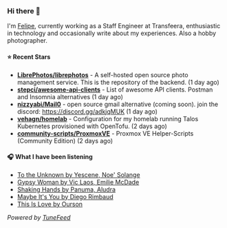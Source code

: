 ### Hi there 👋

I'm [Felipe](https://felipevm.com), currently working as a Staff Engineer at Transfeera, enthusiastic in technology and occasionally write about my experiences. Also a hobby photographer.

#### ⭐ Recent Stars
- **[LibrePhotos/librephotos](https://github.com/LibrePhotos/librephotos)** - A self-hosted open source photo management service. This is the repository of the backend. (1 day ago)
- **[stepci/awesome-api-clients](https://github.com/stepci/awesome-api-clients)** - List of awesome API clients. Postman and Insomnia alternatives (1 day ago)
- **[nizzyabi/Mail0](https://github.com/nizzyabi/Mail0)** - open source gmail alternative (coming soon). join the discord: https://discord.gg/adkjqMUK (1 day ago)
- **[vehagn/homelab](https://github.com/vehagn/homelab)** - Configuration for my homelab running Talos Kubernetes provisioned with OpenTofu. (2 days ago)
- **[community-scripts/ProxmoxVE](https://github.com/community-scripts/ProxmoxVE)** - Proxmox VE Helper-Scripts (Community Edition)  (2 days ago)

#### 🎧 What I have been listening
- [To the Unknown by Yescene, Noe&#39; Solange](https://open.spotify.com/track/3PQR8ljh5t6zlHQuRCW4x5)
- [Gypsy Woman by Vic Laos, Emilie McDade](https://open.spotify.com/track/6RY0DRzzioX4wjkc47iL8N)
- [Shaking Hands by Panuma, Aludra](https://open.spotify.com/track/6Gu2hmGJXRiLivaDUim9Vs)
- [Maybe It&#39;s You by Diego Rimbaud](https://open.spotify.com/track/5cLU488pm7kWl0ODQmgI8T)
- [This Is Love by Ourson](https://open.spotify.com/track/0bM4BcYlz8hyOC3g1j83UD)

_Powered by [TuneFeed](https://tunefeed.app?ref=github.com)_
